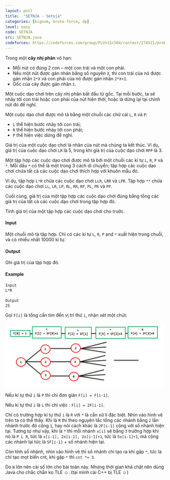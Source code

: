 ```yaml
---
layout: post
title:  "SETNJA - Setnja"
categories: [bignum, brute-force, dp]
level: easy
code: SETNJA
src: SETNJA.java
codeforces: https://codeforces.com/group/FLVn1Sc504/contest/274521/problem/Z
---
```



Trong một **cây nhị phân** vô hạn:

+ Mỗi nút có đúng 2 con – một con trái và một con phải.
+ Nếu một nút được gán nhãn bằng số nguyên `X`, thì con trái của nó được gán nhãn `2*X` và con phải của nó được gán nhãn `2*X+1`.
+ Gốc của cây được gán nhãn `1`.

Một cuộc dạo chơi trên cây nhị phân bắt đầu từ gốc. Tại mỗi bước, ta sẽ nhảy tới con trái hoặc con phải của nút hiện thời, hoặc là dừng lại tại chính nút đó để nghỉ.

Một cuộc dạo chơi được mô tả bằng một chuỗi các chữ cái `L`, `R` và `P`:

+ `L` thể hiện bước nhảy tới con trái;
+ `R` thể hiện bước nhảy tới con phải;
+ `P` thể hiện việc dừng để nghỉ.

Giá trị của một cuộc dạo chơi là nhãn của nút mà chúng ta kết thúc. Ví dụ, giá trị của cuộc dạo chơi `LR` là 5, trong khi giá trị của cuộc dạo chơi `RPP` là 3.

Một tập hợp các cuộc dạo chơi được mô tả bởi một chuỗi các kí tự `L`, `R`, `P` và `*`. Mỗi dấu `*` có thể là một trong 3 cách di chuyển; tập hợp các cuộc dạo chơi chứa tất cả các cuộc dạo chơi thích hợp với khuôn mẫu đó.

Ví dụ, tập hợp `L*R` chứa các cuộc dạo chơi `LLR`, `LRR` và `LPR`. Tập hợp `**` chứa các cuộc dạo chơi `LL`, `LR`, `LP`, `RL`, `RR`, `RP`, `PL`, `PR` và `PP`.

Cuối cùng, giá trị của một tập hợp các cuộc dạo chơi đúng bằng tổng các giá trị của tất cả các cuộc dạo chơi trong tập hợp đó.

Tính giá trị của một tập hợp các cuộc dạo chơi cho trước.

#### Input

Một chuỗi mô tả tập hợp. Chỉ có các kí tự `L`, `R`, `P` and `*` xuất hiện trong chuỗi, và có nhiều nhất 10000 kí tự.

#### Output

Ghi giá trị của tập hợp đó.

#### Example

```
Input
L*R

Output
25
```

<!--more-->



Gọi `F[i]` là tổng cần tìm đến vị trí thứ `i`, nhận xét một chút:

<img src="/static/img/posts/SETNJA.jpg">

Nếu kí tự thứ `i` là `P` thì chỉ đơn giản `F[i] = F[i-1]`.

Nếu kí tự thứ `i` là `L` thì chỉ việc : `F[i] = 2F[i-1]`.

Chi có trường hợp kí tự thứ `i` là `R` với `*` là cần xử lí đặc biệt. Nhìn vào hình vẽ trên ta có thể thấy. Khi là `R` thì theo nguyên tắc tổng các nhánh bằng `2` lần nhánh trước đó cộng `1`, hay nói cách khác là `2F[i-1]` cộng với số nhánh hiện tại. Tương tự như vậy, khi là `*` thì mỗi nhánh `x[i]` sẽ bằng `3` trường hợp khi nó là `P L R`, tức là `x[i-1], 2x[i-1], 2x[i-1]+1`, tức là `5x[i-1]+1`, mà cộng các nhánh lại tức là `5F[i-1]` + số nhánh hiện tại. 

Còn tính số nhánh, nhìn vào hình vẽ thì số nhánh chỉ tạo ra khi gặp `*`, tức là chỉ tạo mọt biến cnt, khi gặp `*` thì `cnt *= 3`.

Do `N` lớn nên cài số lớn cho bài toán này. Nhưng thời gian khá chặt nên dùng Java cho chắc chắn ko TLE ☺. (tại mình cài C++ bị TLE ☺)
